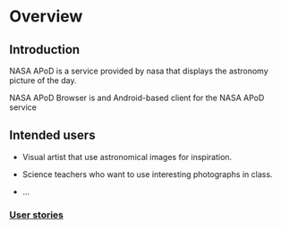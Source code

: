 # Overview

## Introduction

NASA APoD is a service provided by nasa that displays the astronomy picture of the day.

NASA APoD Browser is and Android-based client for the NASA APoD service

## Intended users

* Visual artist that use astronomical images for inspiration.

* Science teachers who want to use interesting photographs in class.

* &hellip;

### [User stories](user-stories.md)  